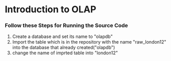 <h1> Introduction to OLAP</h1>


<h3> Follow these Steps for Running the Source Code</h3>
<ol>
<li>Create a database and set its name to  "olapdb"</li>  
<li>Import the table which is in the repository with the name "raw_london12" into the database that already created("olapdb")</li>
<li>change the name of imprted table into "london12"</li>
</ol>
